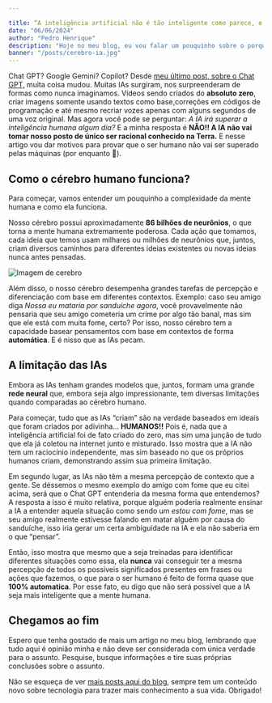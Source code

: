 ```yaml
---

title: “A inteligência artificial não é tão inteligente como parece, e o cérebro humano pode provar"
date: "06/06/2024"
author: "Pedro Henrique"
description: "Hoje no meu blog, eu vou falar um pouquinho sobre o porquê eu vejo que a inteligência artificial não é (e nem será) tão inteligente como um humano. Lembrando que tudo aqui é baseado na minha opinião, então leve isso como verdade absoluta para sua vida, mas sim use para raciocinar sobre o assunto."
banner: "/posts/cerebro-ia.jpg"
---
```


Chat GPT? Google Gemini? Copilot? Desde [meu último post, sobre o Chat GPT,](https://pedrobraga.vercel.app/blog/posts/chatgpt-the-most-powerful-chatbot) muita coisa mudou. Muitas IAs surgiram, nos surpreenderam de formas como nunca imaginamos. Vídeos sendo criados do **absoluto zero**, criar imagens somente usando textos como base,correções em códigos de programação e até mesmo recriar vozes apenas com alguns segundos de uma voz original. Mas agora você pode se perguntar: *A IA irá superar a inteligência humana algum dia?* E a minha resposta é **NÃO!! A IA não vai tomar nosso posto de único ser racional conhecido na Terra.** E nesse artigo vou dar motivos para provar que o ser humano não vai ser superado pelas máquinas (por enquanto 👀).

## Como o cérebro humano funciona?

Para começar, vamos entender um pouquinho a complexidade da mente humana e como ela funciona.

Nosso cérebro possui aproximadamente **86 bilhões de neurônios**, o que torna a mente humana extremamente poderosa. Cada ação que tomamos, cada ideia que temos usam milhares ou milhões de neurônios que, juntos, criam diversos caminhos para diferentes ideias existentes ou novas ideias nunca antes pensadas.

![Imagem de cerebro](/posts/cerebro-ia-2.png)

Além disso, o nosso cérebro desempenha grandes tarefas de percepção e diferenciação com base em diferentes contextos. Exemplo: caso seu amigo diga *Nossa eu mataria por sanduíche agora*, você provavelmente não pensaria que seu amigo cometeria um crime por algo tão banal, mas sim que ele está com muita fome, certo? Por isso, nosso cérebro tem a capacidade basear pensamentos com base em contextos de forma **automática**. E é nisso que as IAs pecam.

## A limitação das IAs

Embora as IAs tenham grandes modelos que, juntos, formam uma grande **rede neural** que, embora seja algo impressionante, tem diversas limitações quando comparadas ao cérebro humano.

Para começar, tudo que as IAs “criam” são na verdade baseados em ideais que foram criados por adivinha… **HUMANOS!!** Pois é, nada que a inteligência artificial foi de fato criado do zero, mas sim uma junção de tudo que ela já coletou na internet junto e misturado. Isso mostra que a IA não tem um raciocínio independente, mas sim baseado no que os próprios humanos criam, demonstrando assim sua primeira limitação.

Em segundo lugar, as IAs não têm a mesma percepção de contexto que a gente. Se déssemos o mesmo exemplo do amigo com fome que eu citei acima, será que o Chat GPT entenderia da mesma forma que entendemos? A resposta a isso é muito relativa, porque alguém poderia realmente ensinar a IA a entender aquela situação como sendo um *estou com fome*, mas se seu amigo realmente estivesse falando em matar alguém por causa do sanduíche, isso iria gerar um certa ambiguidade na IA e ela não saberia em o que “pensar”. 

Então, isso mostra que mesmo que a seja treinadas para identificar diferentes situações como essa, ela **nunca** vai conseguir ter a mesma percepção de todos os possíveis significados presentes em frases ou ações que fazemos, o que para o ser humano é feito de forma quase que **100% automatica**. Por esse fato, eu digo que não será possível que a IA seja mais inteligente que a mente humana.

## Chegamos ao fim

Espero que tenha gostado de mais um artigo no meu blog, lembrando que tudo aqui é opinião minha e não deve ser considerada com única verdade para o assunto. Pesquise, busque informações e tire suas próprias conclusões sobre o assunto.

Não se esqueça de ver [mais posts aqui do blog](https://pedrobraga.vercel.app/blog/posts), sempre tem um conteúdo novo sobre tecnologia para trazer mais conhecimento a sua vida. Obrigado!

